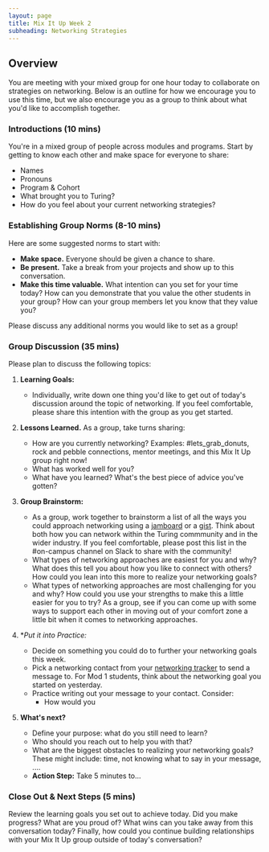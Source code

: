 ```yaml
---
layout: page
title: Mix It Up Week 2
subheading: Networking Strategies
---
```


## Overview
You are meeting with your mixed group for one hour today to collaborate on strategies on networking. Below is an outline for how we encourage you to use this time, but we also encourage you as a group to think about what you'd like to accomplish together. 

### Introductions (10 mins)
You're in a mixed group of people across modules and programs. Start by getting to know each other and make space for everyone to share:

* Names
* Pronouns
* Program & Cohort
* What brought you to Turing?
* How do you feel about your current networking strategies?

### Establishing Group Norms (8-10 mins)
Here are some suggested norms to start with:

* **Make space.** Everyone should be given a chance to share.
* **Be present.** Take a break from your projects and show up to this conversation.
* **Make this time valuable.** What intention can you set for your time today? How can you demonstrate that you value the other students in your group? How can your group members let you know that they value you?

Please discuss any additional norms you would like to set as a group!

### Group Discussion (35 mins)
Please plan to discuss the following topics:

1. **Learning Goals:**

   * Individually, write down one thing you'd like to get out of today's discussion around the topic of networking. If you feel comfortable, please share this intention with the group as you get started. 

2. **Lessons Learned.** As a group, take turns sharing:

   * How are you currently networking? Examples: #lets_grab_donuts, rock and pebble connections, mentor meetings, and this Mix It Up group right now!
   * What has worked well for you?
   * What have you learned? What's the best piece of advice you've gotten?

3. **Group Brainstorm:**

   * As a group, work together to brainstorm a list of all the ways you could approach networking using a [jamboard](https://jamboard.google.com/) or a [gist](https://gist.github.com/). Think about both how you can network within the Turing commmunity and in the wider industry. If you feel comfortable, please post this list in the #on-campus channel on Slack to share with the community!
   * What types of networking approaches are easiest for you and why? What does this tell you about how you like to connect with others? How could you lean into this more to realize your networking goals?
   * What types of networking approaches are most challenging for you and why? How could you use your strengths to make this a little easier for you to try? As a group, see if you can come up with some ways to support each other in moving out of your comfort zone a little bit when it comes to networking approaches.

4. **Put it into Practice:*

    * Decide on something you could do to further your networking goals this week. 
    * Pick a networking contact from your [networking tracker](https://docs.google.com/spreadsheets/d/1C-JY4qBv4Dxc7A1DLvkiJ8IDJJvGR_uMHKztXL16nk8/edit?usp=sharing) to send a message to. For Mod 1 students, think about the networking goal you started on yesterday. 
    * Practice writing out your message to your contact. Consider:
        * How would you 
       

5. **What's next?**

    * Define your purpose: what do you still need to learn?
    * Who should you reach out to help you with that?
    * What are the biggest obstacles to realizing your networking goals? These might include: time, not knowing what to say in your message, ....
    * **Action Step:** Take 5 minutes to...

### Close Out & Next Steps (5 mins)
Review the learning goals you set out to achieve today. Did you make progress? What are you proud of? What wins can you take away from this conversation today? Finally, how could you continue building relationships with your Mix It Up group outside of today's conversation? 
